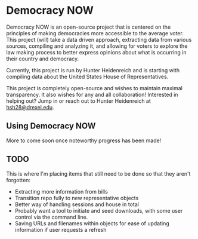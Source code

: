 # Democracy NOW

Democracy NOW is an open-source project that
is centered on the principles of making democracies 
more accessible to the average voter. 
This project (will) take a data driven approach,
extracting data from various sources, 
compiling and analyzing it,
and allowing for voters to explore the law making process
to better express opinions about what is occurring 
in their country and democracy.

Currently, this project is run by Hunter Heidenreich
and is starting with compiling data about
the United States House of Representatives. 
 

This project is completely open-source and wishes to maintain 
maximal transparency.
It also wishes for any and all collaboration!
Interested in helping out? 
Jump in or reach out to Hunter Heidenreich 
at hsh28@drexel.edu.

## Using Democracy NOW

More to come soon once noteworthy progress has been made!

## TODO 

This is where I'm placing items that still need to be done 
so that they aren't forgotten:

- Extracting more information from bills
- Transition repo fully to new representative objects 
- Better way of handling sessions and house in total
- Probably want a tool to initiate and seed downloads, 
with some user control via the command line.
- Saving URLs and filenames within objects for ease of updating 
information if user requests a refresh  
